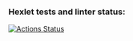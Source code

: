 ### Hexlet tests and linter status:
[![Actions Status](https://github.com/Alexandra1207/layout-designer-project-56/workflows/hexlet-check/badge.svg)](https://github.com/Alexandra1207/layout-designer-project-56/actions)